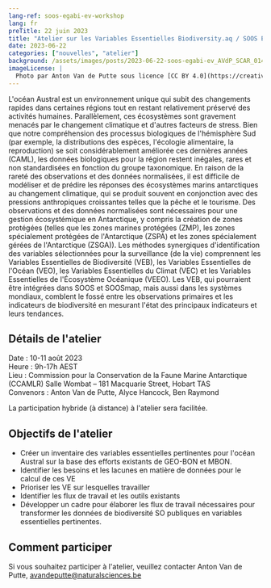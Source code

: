 ```yaml
---
lang-ref: soos-egabi-ev-workshop
lang: fr
preTitle: 22 juin 2023
title: "Atelier sur les Variables Essentielles Biodiversity.aq / SOOS EG-ABI"
date: 2023-06-22
categories: ["nouvelles", "atelier"]
background: /assets/images/posts/2023-06-22-soos-egabi-ev_AVdP_SCAR_0149.jpg
imageLicense: |
  Photo par Anton Van de Putte sous licence [CC BY 4.0](https://creativecommons.org/licenses/by/4.0/)
---
```


L'océan Austral est un environnement unique qui subit des changements rapides dans certaines régions tout en restant relativement préservé des activités humaines. Parallèlement, ces écosystèmes sont gravement menacés par le changement climatique et d'autres facteurs de stress. Bien que notre compréhension des processus biologiques de l'hémisphère Sud (par exemple, la distributions des espèces, l'écologie alimentaire, la reproduction) se soit considérablement améliorée ces dernières années (CAML), les données biologiques pour la région restent inégales, rares et non standardisées en fonction du groupe taxonomique. En raison de la rareté des observations et des données normalisées, il est difficile de modéliser et de prédire les réponses des écosystèmes marins antarctiques au changement climatique, qui se produit souvent en conjonction avec des pressions anthropiques croissantes telles que la pêche et le tourisme. Des observations et des données normalisées sont nécessaires pour une gestion écosystémique en Antarctique, y compris la création de zones protégées (telles que les zones marines protégées (ZMP), les zones spécialement protégées de l'Antarctique (ZSPA) et les zones spécialement gérées de l'Antarctique (ZSGA)). Les méthodes synergiques d'identification des variables sélectionnées pour la surveillance (de la vie) comprennent les Variables Essentielles de Biodiversité (VEB), les Variables Essentielles de l'Océan (VEO), les Variables Essentielles du Climat (VEC) et les Variables Essentielles de l'Écosystème Océanique (VEEO). Les VEB, qui pourraient être intégrées dans SOOS et SOOSmap, mais aussi dans les systèmes mondiaux, comblent le fossé entre les observations primaires et les indicateurs de biodiversité en mesurant l'état des principaux indicateurs et leurs tendances.

## Détails de l'atelier

Date : 10-11 août 2023 <br/>
Heure : 9h-17h AEST <br/>
Lieu : Commission pour la Conservation de la Faune Marine Antarctique (CCAMLR) Salle Wombat – 181 Macquarie Street, Hobart TAS <br/>
Convenors : Anton Van de Putte, Alyce Hancock, Ben Raymond <br/>

La participation hybride (à distance) à l'atelier sera facilitée.

## Objectifs de l'atelier

- Créer un inventaire des variables essentielles pertinentes pour l'océan Austral sur la base des efforts existants de GEO-BON et MBON.
- Identifier les besoins et les lacunes en matière de données pour le calcul de ces VE
- Prioriser les VE sur lesquelles travailler
- Identifier les flux de travail et les outils existants
- Développer un cadre pour élaborer les flux de travail nécessaires pour transformer les données de biodiversité SO publiques en variables essentielles pertinentes.

## Comment participer

Si vous souhaitez participer à l'atelier, veuillez contacter Anton Van de Putte, avandeputte@naturalsciences.be
